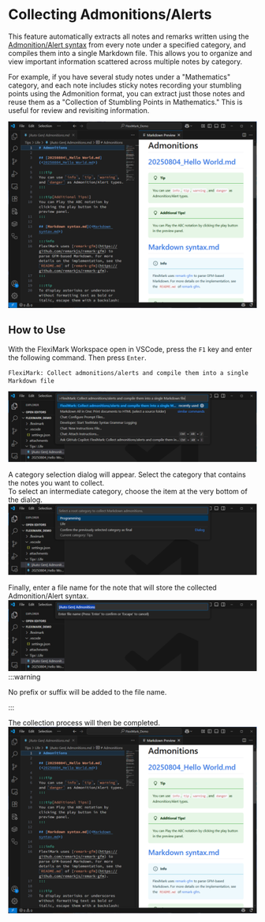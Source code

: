 # Collecting Admonitions/Alerts

This feature automatically extracts all notes and remarks written using the [Admonition/Alert syntax](../basics/extended-markdown-syntax.md#付箋admonitionalert記法) from every note under a specified category, and compiles them into a single Markdown file. This allows you to organize and view important information scattered across multiple notes by category.

For example, if you have several study notes under a "Mathematics" category, and each note includes sticky notes recording your stumbling points using the Admonition format, you can extract just those notes and reuse them as a "Collection of Stumbling Points in Mathematics." This is useful for review and revisiting information.

![](img/collect-admonitions/00_collect_sample.webp)

## How to Use

With the FlexiMark Workspace open in VSCode, press the `F1` key and enter the following command. Then press `Enter`.

```plaintext
FlexiMark: Collect admonitions/alerts and compile them into a single Markdown file
```
![](img/collect-admonitions/01_input_command.webp)

A category selection dialog will appear. Select the category that contains the notes you want to collect.\
To select an intermediate category, choose the item at the very bottom of the dialog.
![](img/collect-admonitions/02_choose_category.webp)

Finally, enter a file name for the note that will store the collected Admonition/Alert syntax.
![](img/collect-admonitions/03_input_filename.webp)
:::warning

No prefix or suffix will be added to the file name.

:::

The collection process will then be completed.
![](img/collect-admonitions/00_collect_sample.webp)
